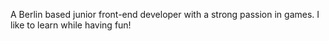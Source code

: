
A Berlin based junior front-end developer with a strong passion in games. I like to learn while having fun!

